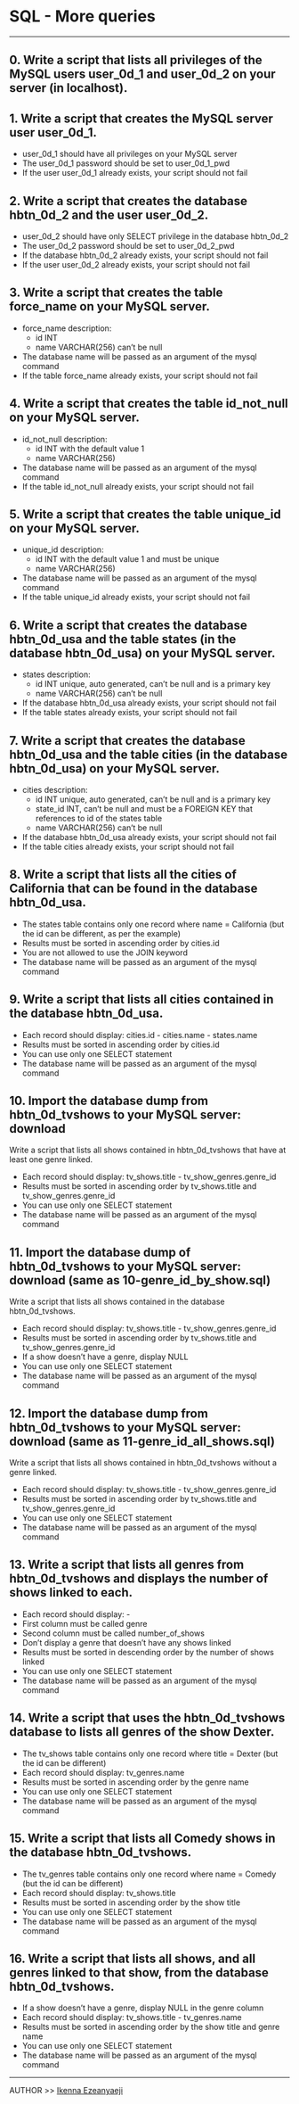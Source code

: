 # SQL - More queries
-----------------------
## 0. Write a script that lists all privileges of the MySQL users user_0d_1 and user_0d_2 on your server (in localhost).

## 1. Write a script that creates the MySQL server user user_0d_1.

  *  user_0d_1 should have all privileges on your MySQL server
  *  The user_0d_1 password should be set to user_0d_1_pwd
  *  If the user user_0d_1 already exists, your script should not fail

## 2. Write a script that creates the database hbtn_0d_2 and the user user_0d_2.

  *  user_0d_2 should have only SELECT privilege in the database hbtn_0d_2
  *  The user_0d_2 password should be set to user_0d_2_pwd
  *  If the database hbtn_0d_2 already exists, your script should not fail
  *  If the user user_0d_2 already exists, your script should not fail

## 3. Write a script that creates the table force_name on your MySQL server.

  *  force_name description:
      *  id INT
      *  name VARCHAR(256) can’t be null
  *  The database name will be passed as an argument of the mysql command
  *  If the table force_name already exists, your script should not fail

## 4. Write a script that creates the table id_not_null on your MySQL server.

  *  id_not_null description:
      *  id INT with the default value 1
      *  name VARCHAR(256)
  *  The database name will be passed as an argument of the mysql command
  *  If the table id_not_null already exists, your script should not fail

## 5. Write a script that creates the table unique_id on your MySQL server.

  *  unique_id description:
      *  id INT with the default value 1 and must be unique
      *  name VARCHAR(256)
  *  The database name will be passed as an argument of the mysql command
  *  If the table unique_id already exists, your script should not fail

## 6. Write a script that creates the database hbtn_0d_usa and the table states (in the database hbtn_0d_usa) on your MySQL server.

  *  states description:
      *  id INT unique, auto generated, can’t be null and is a primary key
      *  name VARCHAR(256) can’t be null
  *  If the database hbtn_0d_usa already exists, your script should not fail
  *  If the table states already exists, your script should not fail

## 7. Write a script that creates the database hbtn_0d_usa and the table cities (in the database hbtn_0d_usa) on your MySQL server.

  *  cities description:
      *  id INT unique, auto generated, can’t be null and is a primary key
      *  state_id INT, can’t be null and must be a FOREIGN KEY that references to id of the states table
       * name VARCHAR(256) can’t be null
  *  If the database hbtn_0d_usa already exists, your script should not fail
  *  If the table cities already exists, your script should not fail

## 8. Write a script that lists all the cities of California that can be found in the database hbtn_0d_usa.

  *  The states table contains only one record where name = California (but the id can be different, as per the example)
  *  Results must be sorted in ascending order by cities.id
  *  You are not allowed to use the JOIN keyword
  *  The database name will be passed as an argument of the mysql command

## 9. Write a script that lists all cities contained in the database hbtn_0d_usa.

  *  Each record should display: cities.id - cities.name - states.name
  *  Results must be sorted in ascending order by cities.id
  *  You can use only one SELECT statement
  *  The database name will be passed as an argument of the mysql command

## 10. Import the database dump from hbtn_0d_tvshows to your MySQL server: download

Write a script that lists all shows contained in hbtn_0d_tvshows that have at least one genre linked.

  *  Each record should display: tv_shows.title - tv_show_genres.genre_id
  *  Results must be sorted in ascending order by tv_shows.title and tv_show_genres.genre_id
  *  You can use only one SELECT statement
  *  The database name will be passed as an argument of the mysql command

## 11. Import the database dump of hbtn_0d_tvshows to your MySQL server: download (same as 10-genre_id_by_show.sql)

Write a script that lists all shows contained in the database hbtn_0d_tvshows.

   * Each record should display: tv_shows.title - tv_show_genres.genre_id
   * Results must be sorted in ascending order by tv_shows.title and tv_show_genres.genre_id
   * If a show doesn’t have a genre, display NULL
   * You can use only one SELECT statement
   * The database name will be passed as an argument of the mysql command

## 12. Import the database dump from hbtn_0d_tvshows to your MySQL server: download (same as 11-genre_id_all_shows.sql)

Write a script that lists all shows contained in hbtn_0d_tvshows without a genre linked.

   * Each record should display: tv_shows.title - tv_show_genres.genre_id
   * Results must be sorted in ascending order by tv_shows.title and tv_show_genres.genre_id
   * You can use only one SELECT statement
   * The database name will be passed as an argument of the mysql command

## 13. Write a script that lists all genres from hbtn_0d_tvshows and displays the number of shows linked to each.

   * Each record should display: <TV Show genre> - <Number of shows linked to this genre>
   * First column must be called genre
   * Second column must be called number_of_shows
   * Don’t display a genre that doesn’t have any shows linked
   * Results must be sorted in descending order by the number of shows linked
   * You can use only one SELECT statement
   * The database name will be passed as an argument of the mysql command

## 14. Write a script that uses the hbtn_0d_tvshows database to lists all genres of the show Dexter.

   * The tv_shows table contains only one record where title = Dexter (but the id can be different)
   * Each record should display: tv_genres.name
   * Results must be sorted in ascending order by the genre name
   * You can use only one SELECT statement
   * The database name will be passed as an argument of the mysql command

## 15. Write a script that lists all Comedy shows in the database hbtn_0d_tvshows.

  *  The tv_genres table contains only one record where name = Comedy (but the id can be different)
  *  Each record should display: tv_shows.title
  *  Results must be sorted in ascending order by the show title
  *  You can use only one SELECT statement
  *  The database name will be passed as an argument of the mysql command

## 16. Write a script that lists all shows, and all genres linked to that show, from the database hbtn_0d_tvshows.

  *  If a show doesn’t have a genre, display NULL in the genre column
  *  Each record should display: tv_shows.title - tv_genres.name
  *  Results must be sorted in ascending order by the show title and genre name
  *  You can use only one SELECT statement
  *  The database name will be passed as an argument of the mysql command

-------------------
AUTHOR >> [Ikenna Ezeanyaeji](https://github.com/charlykso/)
